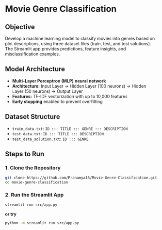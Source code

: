 # Movie Genre Classification

## Objective
Develop a machine learning model to classify movies into genres based on plot descriptions, using three dataset files (train, test, and test solutions). The Streamlit app provides predictions, feature insights, and misclassification examples.

## Model Architecture
- **Multi-Layer Perceptron (MLP) neural network**
- **Architecture:** Input Layer → Hidden Layer (100 neurons) → Hidden Layer (50 neurons) → Output Layer
- **Features:** TF-IDF vectorization with up to 10,000 features
- **Early stopping** enabled to prevent overfitting

## Dataset Structure
- `train_data.txt`: `ID ::: TITLE ::: GENRE ::: DESCRIPTION`
- `test_data.txt`: `ID ::: TITLE ::: DESCRIPTION`
- `test_data_solution.txt`: `ID ::: GENRE`

## Steps to Run

### 1. Clone the Repository
```bash
git clone https://github.com/Pranamya16/Movie-Genre-Classification.git
cd movie-genre-classification
```

### 2. Run the Streamlit App
```bash
streamlit run src/app.py
```
**or try**
```bash
python -m streamlit run src/app.py
```

